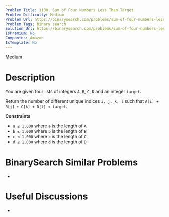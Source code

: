 ```yaml
---
Problem Title: 1108. Sum of Four Numbers Less Than Target
Problem Difficulty: Medium
Problem Url: https://binarysearch.com/problems/sum-of-four-numbers-less-than-target/
Problem Tags: binary search
Solution Url: https://binarysearch.com/problems/sum-of-four-numbers-less-than-target/solutions/
IsPremium: No
Companies: Amazon
IsTemplate: No
---
```


<span style="color: ;">Medium</span>

# Description

You are given four lists of integers `A`, `B`, `C`, `D` and an integer `target`.

Return the number of different unique indices `i, j, k, l` such that `A[i] + B[j] + C[k] + D[l] ≤ target`.

**Constraints**
- `a ≤ 1,000` where `a` is the length of `A`
- `b ≤ 1,000` where `b` is the length of `B`
- `c ≤ 1,000` where `c` is the length of `C`
- `d ≤ 1,000` where `d` is the length of `D`


# BinarySearch Similar Problems

- []()

# Useful Discussions

- []()

